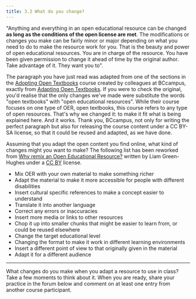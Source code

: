 ```yaml
---
title: 3.2 What do you change?
---
```


"Anything and everything in an open educational resource can be changed **as long as the conditions of the open license are met**. The modifications or changes you make can be fairly minor or major depending on what you need to do to make the resource work for you. That is the beauty and power of open educational resources. You are in charge of the resource. You have been given permission to change it ahead of time by the original author. Take advantage of it. They want you to".

The paragraph you have just read was adapted from one of the sections in the [Adopting Open Textbooks][1] course created by colleagues at BCcampus, exactly from [Adapting Open Textbooks][2]. If you were to check the original, you'd realise that the only changes we've made were substitute the words "open textbooks" with "open educational resources".  While their course focuses on one type of OER, open textbooks, this course refers to any type of open resources. That's why we changed it: to make it fit what is being explained here. And it works. Thank you, BCcampus, not only for writing the perfect paragraph but also for releasing the course content under a CC BY-SA license, so that it could be reused and adapted, as we have done.

Assuming that you adapt the open content you find online, what kind of changes might you want to make? The following list has been reworked from [Why remix an Open Educational Resource?][3] written by Liam Green-Hughes under a [CC BY][4] license.

 - Mix OER with your own material to make something richer
 - Adapt the material to make it more accessible for people with
   different disabilities
 - Insert cultural specific references to make a concept easier to
   understand
 - Translate it into another language
 - Correct any errors or inaccuracies
 - Insert more media or links to other resources
 - Chop it up	into smaller chunks that might be easier to learn from, or
   could be reused elsewhere
 - Change the target educational level
 - Changing the format to make it work in different learning
   environments
 - Insert a different point of view to that originally given in the
   material
 - Adapt it for a different audience


----------
What changes do you make when you adapt a resource to use in class? Take a few moments to think about it. When you are ready, share your practice in the forum below and comment on at least one entry from another course participant.

  [1]: https://courses.p2pu.org/en/courses/2675/adopting-open-textbooks/
  [2]: https://courses.p2pu.org/en/courses/2675/content/5845/
  [3]: http://www.olnet.org/node/68
  [4]: http://creativecommons.org/licenses/by/2.0/uk/

